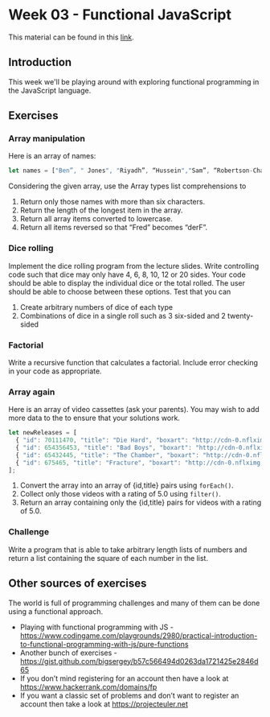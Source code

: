 # Week 03 - Functional JavaScript

This material can be found in this [link](https://codeberg.org/kaduardo/shu-aaf/src/branch/main/week03-Functional-JS/exercises03.md).

## Introduction

This week we'll be playing around with exploring functional programming in the JavaScript language.

## Exercises

### Array manipulation

Here is an array of names:

```javascript
let names = ["Ben”, " Jones", "Riyadh”, “Hussein","Sam”, “Robertson-Chamberlain", "Francis”, “Mendoza", "Louise Macdonald","Zachary Akerman", "Kostas Stavropoulos", "Anna Ivanovic", "Tasleem Khan", "Mounika Sharma", "Dianne Ameter"];
```

Considering the given array, use the Array types list comprehensions to 

1. Return only those names with more than six characters. 
2. Return the length of the longest item in the array. 
3. Return all array items converted to lowercase. 
4. Return all items reversed so that “Fred” becomes “derF”. 

### Dice rolling

Implement the dice rolling program from the lecture slides. Write controlling code such that dice may only have 4, 6, 8, 10, 12 or 20 sides. 
Your code should be able to display the individual dice or the total rolled. The user should be able to choose between these options. Test that you can  

1. Create arbitrary numbers of dice of each type 
2. Combinations of dice in a single roll such as 3 six-sided and 2 twenty-sided 

### Factorial

Write a recursive function that calculates a factorial. Include error checking in your code as appropriate. 

### Array again

Here is an array of video cassettes (ask your parents). You may wish to add more data to the to ensure that your solutions work. 

```javascript
let newReleases = [ 
  { "id": 70111470, "title": "Die Hard", "boxart": "http://cdn-0.nflximg.com/images/2891/DieHard.jpg",  "uri": "",  "rating": [4.0], "bookmark": [] }, 
  { "id": 654356453, "title": "Bad Boys", "boxart": "http://cdn-0.nflximg.com/images/2891/BadBoys.jpg", "uri": "http://api.netflix.com/catalog/titles/movies/70111470", "rating": [5.0], "bookmark": [{ id: 432534, time: 65876586 }] }, 
  { "id": 65432445, "title": "The Chamber", "boxart": "http://cdn-0.nflximg.com/images/2891/TheChamber.jpg", "uri": "http://api.netflix.com/catalog/titles/movies/70111470", "rating": [4.0], "bookmark": [] },  
  { "id": 675465, "title": "Fracture", "boxart": "http://cdn-0.nflximg.com/images/2891/Fracture.jpg", "uri": "http://api.netflix.com/catalog/titles/movies/70111470", "rating": 5.0, } 
]; 
```

1. Convert the array into an array of {id,title} pairs using `forEach()`.
2. Collect only those videos with a rating of 5.0 using `filter()`.
3. Return an array containing only the {id,title} pairs for videos with a rating of 5.0. 

### Challenge

Write a program that is able to take arbitrary length lists of numbers and return a list containing the square of each number in the list. 

## Other sources of exercises

The world is full of programming challenges and many of them can be done using a functional approach. 

- Playing with functional programming with JS - <https://www.codingame.com/playgrounds/2980/practical-introduction-to-functional-programming-with-js/pure-functions>
- Another bunch of exercises - <https://gist.github.com/bigsergey/b57c566494d0263da1721425e2846d65>
- If you don’t mind registering for an account then have a look at <https://www.hackerrank.com/domains/fp> 
- If you want a classic set of problems and don’t want to register an account then take a look at <https://projecteuler.net>
